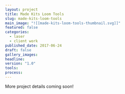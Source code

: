 ```yaml
---
layout: project
title: Made Kits Loom Tools
slug: made-kits-loom-tools
main_image: "![[made-kits-loom-tools-thumbnail.svg]]"
featured: false
categories:
  - laser
  - client work
published_date: 2017-06-24
draft: false
gallery_images: 
headline: 
version: "1.0"
tools:
process:
---
```


More project details coming soon!